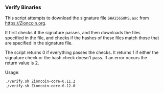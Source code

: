 ### Verify Binaries
This script attempts to download the signature file `SHA256SUMS.asc` from https://Zioncoin.org.

It first checks if the signature passes, and then downloads the files specified in the file, and checks if the hashes of these files match those that are specified in the signature file.

The script returns 0 if everything passes the checks. It returns 1 if either the signature check or the hash check doesn't pass. If an error occurs the return value is 2.

Usage:

```sh
./verify.sh Zioncoin-core-0.11.2
./verify.sh Zioncoin-core-0.12.0
```
